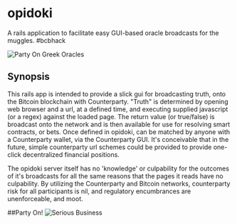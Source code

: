  opidoki
=================
A rails application to facilitate easy GUI-based oracle broadcasts for the 
muggles. #bcbhack

![Party On Greek Oracles](http://coloringcrew.estaticos.net/coloring-book/painted/201150/greek-oracle-cultures-greece-painted-by-winborn-79191.jpg)

## Synopsis
This rails app is intended to provide a slick gui for broadcasting truth, onto 
the Bitcoin blockchain with Counterparty. "Truth" is determined by opening web 
browser and a url, at a defined time, and executing supplied javascript (or a 
regex) against the loaded page. The return value (or true/false) is broadcast 
onto the network and is then available for use for resolving smart contracts, 
or bets. Once defined in opidoki, can be matched by anyone with a Counterparty 
wallet, via the Counterparty GUI. It's conceivable that in the future, simple 
counterparty url schemes could be provided to provide one-click decentralized 
financial positions.

The opidoki server itself has no 'knowledge' or culpability for the outcomes of 
it's broadcasts for all the same reasons that the pages it reads have no 
culpability. By utilizing the Counterparty and Bitcoin networks, counterparty 
risk for all participants is nil, and regulatory encumbrances are unenforceable, 
and moot.

##Party On!
![Serious Business](http://i.guim.co.uk/static/w-620/h--/q-95/sys-images/Travel/Pix/gallery/2010/10/7/1286466756423/DAZED--CONFUSED--006.jpg)
